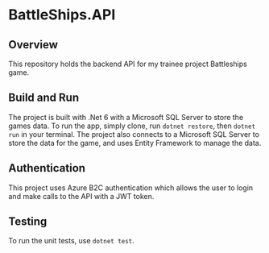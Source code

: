 # BattleShips.API

## Overview

This repository holds the backend API for my trainee project Battleships game. 

## Build and Run

The project is built with .Net 6 with a Microsoft SQL Server to store the games data. To run the app, simply clone, run `dotnet restore`, then `dotnet run` in your terminal. The project also connects to a Microsoft SQL Server to store the data for the game, and uses Entity Framework to manage the data.

## Authentication

This project uses Azure B2C authentication which allows the user to login and make calls to the API with a JWT token.

## Testing

To run the unit tests, use `dotnet test`.
